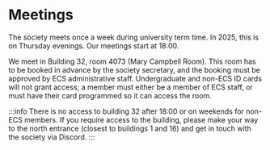 # Meetings

The society meets once a week during university term time. In 2025, this is on Thursday evenings. Our meetings start at 18:00.

We meet in Building 32, room 4073 (Mary Campbell Room). This room has to be booked in advance by the society secretary, and the booking must be approved by ECS administrative staff. Undergraduate and non-ECS ID cards will not grant access; a member must either be a member of ECS staff, or must have their card programmed so it can access the room.

:::info
There is no access to building 32 after 18:00 or on weekends for non-ECS members. If you require access to the building, please make your way to the north entrance (closest to buildings 1 and 16) and get in touch with the society via Discord.
:::
